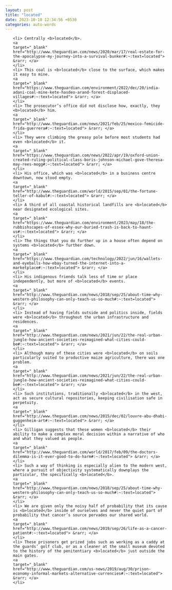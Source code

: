 ```yaml
---
layout: post
title: "located"
date: 2023-10-10 12:34:56 +0530
categories: auto-words
---
```

<ol>

    <li> Centrally <b>located</b>.
    <a 
    target="_blank" 
    href="http://www.theguardian.com/news/2020/mar/17/real-estate-for-the-apocalypse-my-journey-into-a-survival-bunker#:~:text=located"> &rarr; </a>
    </li>
    <li> This coal is <b>located</b> close to the surface, which makes it easy to mine.
    <a 
    target="_blank" 
    href="https://www.theguardian.com/environment/2022/dec/20/india-adani-coal-mine-kete-hasdeo-arand-forest-displaced-villages#:~:text=located"> &rarr; </a>
    </li>
    <li> The prosecutor’s office did not disclose how, exactly, they <b>located</b> him.
    <a 
    target="_blank" 
    href="http://www.theguardian.com/news/2021/feb/25/mexico-femicide-frida-guerrera#:~:text=located"> &rarr; </a>
    </li>
    <li> They were climbing the greasy pole before most students had even <b>located</b> it.
    <a 
    target="_blank" 
    href="https://www.theguardian.com/news/2022/apr/19/oxford-union-created-ruling-political-class-boris-johnson-michael-gove-theresa-may-rees-mogg#:~:text=located"> &rarr; </a>
    </li>
    <li> His office, which was <b>located</b> in a business centre downtown, now stood empty.
    <a 
    target="_blank" 
    href="http://www.theguardian.com/world/2015/sep/01/the-fortune-teller-of-kabul#:~:text=located"> &rarr; </a>
    </li>
    <li> A third of all coastal historical landfills are <b>located</b> near designated ecological sites.
    <a 
    target="_blank" 
    href="https://www.theguardian.com/environment/2023/may/18/the-rubbishscapes-of-essex-why-our-buried-trash-is-back-to-haunt-us#:~:text=located"> &rarr; </a>
    </li>
    <li> The things that you do further up in a house often depend on systems <b>located</b> further down.
    <a 
    target="_blank" 
    href="https://www.theguardian.com/technology/2022/jun/16/wallets-and-eyeballs-how-ebay-turned-the-internet-into-a-marketplace#:~:text=located"> &rarr; </a>
    </li>
    <li> His indigenous friends talk less of time or place independently, but more of <b>located</b> events.
    <a 
    target="_blank" 
    href="http://www.theguardian.com/news/2018/sep/25/about-time-why-western-philosophy-can-only-teach-us-so-much#:~:text=located"> &rarr; </a>
    </li>
    <li> Instead of having fields outside and politics inside, fields were <b>located</b> throughout the urban infrastructure and residences.
    <a 
    target="_blank" 
    href="http://www.theguardian.com/news/2021/jun/22/the-real-urban-jungle-how-ancient-societies-reimagined-what-cities-could-be#:~:text=located"> &rarr; </a>
    </li>
    <li> Although many of these cities were <b>located</b> on soils particularly suited to productive maize agriculture, there was one problem.
    <a 
    target="_blank" 
    href="http://www.theguardian.com/news/2021/jun/22/the-real-urban-jungle-how-ancient-societies-reimagined-what-cities-could-be#:~:text=located"> &rarr; </a>
    </li>
    <li> Such institutions, traditionally <b>located</b> in the west, act as secure cultural repositories, keeping civilisation safe in perpetuity.
    <a 
    target="_blank" 
    href="http://www.theguardian.com/news/2015/dec/02/louvre-abu-dhabi-guggenheim-art#:~:text=located"> &rarr; </a>
    </li>
    <li> Gilligan suggests that these women <b>located</b> their ability to make a complex moral decision within a narrative of who and what they valued as people.
    <a 
    target="_blank" 
    href="http://www.theguardian.com/world/2017/feb/09/the-doctors-dilemma-is-it-ever-good-to-do-harm#:~:text=located"> &rarr; </a>
    </li>
    <li> Such a way of thinking is especially alien to the modern west, where a pursuit of objectivity systematically downplays the particular, the specifically <b>located</b>.
    <a 
    target="_blank" 
    href="http://www.theguardian.com/news/2018/sep/25/about-time-why-western-philosophy-can-only-teach-us-so-much#:~:text=located"> &rarr; </a>
    </li>
    <li> We are given only the noisy half of probability that its cause is <b>located</b> inside of ourselves and never the quiet part of probability that cancer’s source pervades our shared world.
    <a 
    target="_blank" 
    href="http://www.theguardian.com/news/2019/sep/26/life-as-a-cancer-patient#:~:text=located"> &rarr; </a>
    </li>
    <li> These prisoners get prized jobs such as working as a caddy at the guards’ golf club, or as a cleaner at the small museum devoted to the history of the penitentiary <b>located</b> just outside the main gates.
    <a 
    target="_blank" 
    href="http://www.theguardian.com/us-news/2019/aug/30/prison-economy-informal-markets-alternative-currencies#:~:text=located"> &rarr; </a>
    </li>